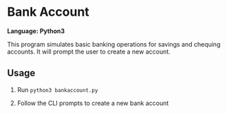 # Bank Account

**Language: Python3**

This program simulates basic banking operations for savings and chequing accounts.  It will prompt the user to create a new account.

## Usage

1. Run `python3 bankaccount.py`

2. Follow the CLI prompts to create a new bank account

